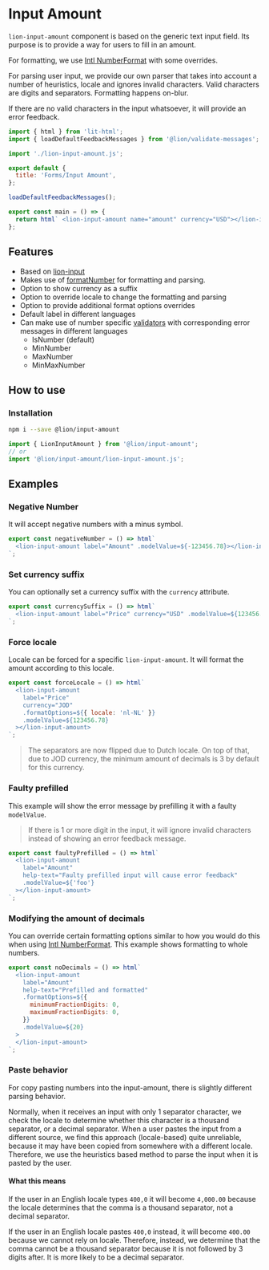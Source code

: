 # Input Amount

`lion-input-amount` component is based on the generic text input field. Its purpose is to provide a way for users to fill in an amount.

For formatting, we use <a href="https://developer.mozilla.org/en-US/docs/Web/JavaScript/Reference/Global_Objects/NumberFormat" target="_blank">Intl NumberFormat</a> with some overrides.

For parsing user input, we provide our own parser that takes into account a number of heuristics, locale and ignores invalid characters.
Valid characters are digits and separators. Formatting happens on-blur.

If there are no valid characters in the input whatsoever, it will provide an error feedback.

```js script
import { html } from 'lit-html';
import { loadDefaultFeedbackMessages } from '@lion/validate-messages';

import './lion-input-amount.js';

export default {
  title: 'Forms/Input Amount',
};

loadDefaultFeedbackMessages();
```

```js preview-story
export const main = () => {
  return html` <lion-input-amount name="amount" currency="USD"></lion-input-amount> `;
};
```

## Features

- Based on [lion-input](?path=/docs/forms-input--main#input)
- Makes use of [formatNumber](?path=/docs/localize-numbers--formatting#formatting) for formatting and parsing.
- Option to show currency as a suffix
- Option to override locale to change the formatting and parsing
- Option to provide additional format options overrides
- Default label in different languages
- Can make use of number specific [validators](?path=/docs/forms-validation-overview--page) with corresponding error messages in different languages
  - IsNumber (default)
  - MinNumber
  - MaxNumber
  - MinMaxNumber

## How to use

### Installation

```bash
npm i --save @lion/input-amount
```

```js
import { LionInputAmount } from '@lion/input-amount';
// or
import '@lion/input-amount/lion-input-amount.js';
```

## Examples

### Negative Number

It will accept negative numbers with a minus symbol.

```js preview-story
export const negativeNumber = () => html`
  <lion-input-amount label="Amount" .modelValue=${-123456.78}></lion-input-amount>
`;
```

### Set currency suffix

You can optionally set a currency suffix with the `currency` attribute.

```js preview-story
export const currencySuffix = () => html`
  <lion-input-amount label="Price" currency="USD" .modelValue=${123456.78}></lion-input-amount>
`;
```

### Force locale

Locale can be forced for a specific `lion-input-amount`. It will format the amount according to this locale.

```js preview-story
export const forceLocale = () => html`
  <lion-input-amount
    label="Price"
    currency="JOD"
    .formatOptions=${{ locale: 'nl-NL' }}
    .modelValue=${123456.78}
  ></lion-input-amount>
`;
```

> The separators are now flipped due to Dutch locale. On top of that, due to JOD currency, the minimum amount of decimals is 3 by default for this currency.

### Faulty prefilled

This example will show the error message by prefilling it with a faulty `modelValue`.

> If there is 1 or more digit in the input, it will ignore invalid characters instead of showing an error feedback message.

```js preview-story
export const faultyPrefilled = () => html`
  <lion-input-amount
    label="Amount"
    help-text="Faulty prefilled input will cause error feedback"
    .modelValue=${'foo'}
  ></lion-input-amount>
`;
```

### Modifying the amount of decimals

You can override certain formatting options similar to how you would do this when using <a href="https://developer.mozilla.org/en-US/docs/Web/JavaScript/Reference/Global_Objects/NumberFormat" target="_blank">Intl NumberFormat</a>.
This example shows formatting to whole numbers.

```js preview-story
export const noDecimals = () => html`
  <lion-input-amount
    label="Amount"
    help-text="Prefilled and formatted"
    .formatOptions=${{
      minimumFractionDigits: 0,
      maximumFractionDigits: 0,
    }}
    .modelValue=${20}
  >
  </lion-input-amount>
`;
```

### Paste behavior

For copy pasting numbers into the input-amount, there is slightly different parsing behavior.

Normally, when it receives an input with only 1 separator character, we check the locale to determine whether this character is a thousand separator, or a decimal separator.
When a user pastes the input from a different source, we find this approach (locale-based) quite unreliable, because it may have been copied from somewhere with a different locale.
Therefore, we use the heuristics based method to parse the input when it is pasted by the user.

#### What this means

If the user in an English locale types `400,0` it will become `4,000.00`
because the locale determines that the comma is a thousand separator, not a decimal separator.

If the user in an English locale pastes `400,0` instead, it will become `400.00` because we cannot rely on locale.
Therefore, instead, we determine that the comma cannot be a thousand separator because it is not followed by 3 digits after.
It is more likely to be a decimal separator.

